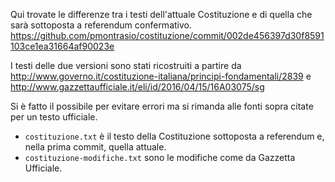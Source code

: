 Qui trovate le differenze tra i testi dell'attuale Costituzione e di quella che sarà sottoposta a referendum confermativo.
https://github.com/pmontrasio/costituzione/commit/002de456397d30f8591103ce1ea31664af90023e

I testi delle due versioni sono stati ricostruiti a partire da http://www.governo.it/costituzione-italiana/principi-fondamentali/2839 e http://www.gazzettaufficiale.it/eli/id/2016/04/15/16A03075/sg

Si è fatto il possibile per evitare errori ma si rimanda alle fonti sopra citate per un testo ufficiale.

* ```costituzione.txt``` è il testo della Costituzione sottoposta a referendum e, nella prima commit, quella attuale.
* ```costituzione-modifiche.txt``` sono le modifiche come da Gazzetta Ufficiale.
